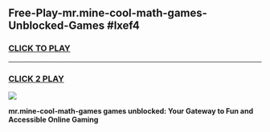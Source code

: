 
## Free-Play-mr.mine-cool-math-games-Unblocked-Games #lxef4
<h3>
<a href="https://news.freeplayer.one?title=mr.mine-cool-math-games&ref=8M">CLICK TO PLAY</a></h3>
<hr>

<h3>
<a href="https://news.freeplayer.one?title=mr.mine-cool-math-games&ref=8M">CLICK 2 PLAY</a>
  
</h3>

<a href="https://news.freeplayer.one?title=mr.mine-cool-math-games&ref=8M"><img src="https://clearcache.store/games.png"></a>


**mr.mine-cool-math-games games unblocked: Your Gateway to Fun and Accessible Online Gaming**
